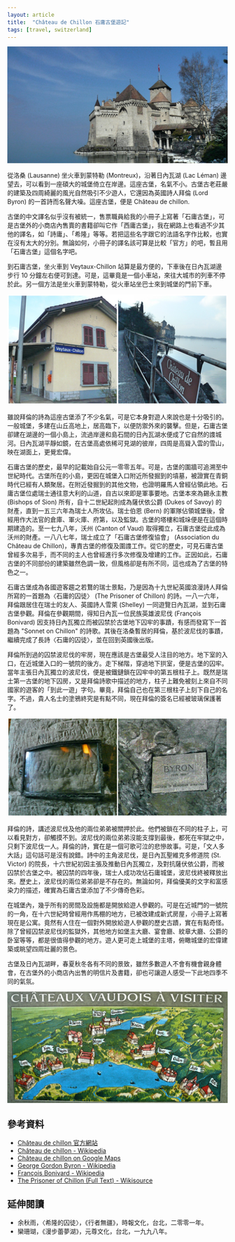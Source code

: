 ```yaml
---
layout: article
title:  "Château de Chillon 石庸古堡遊記"
tags: [travel, switzerland]
---
```


![Chateau de chillon](/assets/images/chillon00.jpg)

從洛桑 (Lausanne) 坐火車到蒙特勒 (Montreux)，沿著日內瓦湖 (Lac Léman) 邊望去，可以看到一座碩大的城堡倚立在岸邊。這座古堡，名氣不小。古堡古老莊嚴的建築及四周綺麗的風光自然吸引不少遊人，它還因為英國詩人拜倫 (Lord Byron) 的一首詩而名聲大噪。這座古堡，便是 Château de chillon.

古堡的中文譯名似乎沒有被統一，售票職員給我的小冊子上寫著「石庸古堡」，可是古堡外的小商店內售賣的書籍卻叫它作「西庸古堡」，我在網路上也看過不少其他的譯名，如「詩庸」、「希隆」等等。若把這些名字跟它的法語名字作比較，也實在沒有太大的分別。無論如何，小冊子的譯名該可算是比較「官方」的吧，暫且用「石庸古堡」這個名字吧。

到石庸古堡，坐火車到 Veytaux-Chillon 站算是最方便的，下車後在日內瓦湖邊步行 10 分鐘左右便可到達。可是，這畢竟是一個小車站，來往大城市的列車不停於此。另一個方法是坐火車到蒙特勒，從火車站坐巴士來到城堡的門前下車。

![Chateau de chillon](/assets/images/chillon01.jpg)

雖說拜倫的詩為這座古堡添了不少名氣，可是它本身對遊人來說也是十分吸引的。一般城堡，多建在山丘高地上，居高臨下，以便防禦外來的襲擊。但是，石庸古堡卻建在湖邊的一個小島上，流過岸邊和島石間的日內瓦湖水便成了它自然的謢城河。日內瓦湖平靜如鏡，在古堡高處依稀可見湖的彼岸，四周是高聳入雲的雪山，映在湖面上，更覺宏偉。

石庸古堡的歷史，最早的記載始自公元一零零五年。可是，古堡的圍牆可追溯至中世紀時代。古堡所在的小島，更因在城堡入口附近所發掘到的墳墓，被證實在青銅時代已經有人類聚居。在附近發掘到的其他文物，也證明羅馬人曾經佔領此地。石庸古堡位處瑞士通往意大利的山道，自古以來即是軍事要地。古堡本來為錫永主教(Bishops of Sion) 所有，自十二世紀起則成為薩伏依公爵 (Dukes of Savoy) 的財產，直到一五三六年為瑞士人所攻佔。瑞士伯恩 (Bern) 的軍隊佔領城堡後，曾經用作大法官的倉庫、軍火庫、府第，以及監獄。古堡的塔樓和城垛便是在這個時期建造的。至一七九八年，沃州 (Canton of Vaud) 取得獨立，石庸古堡從此成為沃州的財產。一八八七年，瑞士成立了「石庸古堡修復協會」 (Association du Château de Chillon)，專責古堡的修復及圍謢工作。從它的歷史，可見石庸古堡曾經多次易手，而不同的主人也曾經進行多次修復及增建的工作。正因如此，石庸古堡的不同部份的建築雖然色調一致，但風格卻是有所不同，這也成為了古堡的特色之一。

石庸古堡成為各國遊客趨之若鶩的瑞士景點，乃是因為十九世紀英國浪漫詩人拜倫所寫的一首題為〈石庸的囚徒〉 (The Prisoner of Chillon) 的詩。一八一六年，拜倫跟居住在瑞士的友人、英國詩人雪萊 (Shelley) 一同遊覽日內瓦湖，並到石庸古堡參觀。拜倫在參觀期間，得知日內瓦一位民族英雄波尼伐 (François Bonivard) 因支持日內瓦獨立而被囚禁於古堡地下囚牢的事蹟，有感而發寫下一首題為 "Sonnet on Chillon" 的詩歌。其後在洛桑暫居的拜倫，基於波尼伐的事蹟，繼續完成了長詩〈石庸的囚徒〉，並在回到英國後出版。

拜倫所到過的囚禁波尼伐的牢房，現在應該是古堡最受人注目的地方。地下室的入口，在近城堡入口的一號院的後方。走下梯階，穿過地下拱室，便是古堡的囚牢。當年主張日內瓦獨立的波尼伐，便是被鐵鏈鎖在囚牢中的第五根柱子上。既然是瑞士第一古堡的地下囚房，又是拜倫詩歌中描述的地方，柱子上難免被刻上來自不同國家的遊客的「到此一遊」字句。畢竟，拜倫自己也在第三根柱子上刻下自己的名字。不過，貴人名士的塗鴉終究是有點不同，現在拜倫的簽名已經被玻璃保護著了。

![Chateau de chillon](/assets/images/chillon02.jpg)

拜倫的詩，講述波尼伐及他的兩位弟弟被關押於此。他們被鎖在不同的柱子上，可以看見對方，卻觸摸不到。波尼伐的兩位弟弟沒能支撐到最後，都死在牢獄之中，只剩下波尼伐一人。拜倫的詩，實在是一個可歌可泣的悲慘故事。可是，「文人多大話」這句話可是沒有說錯。詩中的主角波尼伐，是日內瓦聖維克多修道院 (St. Victor) 的院長，十六世紀初因主張及推動日內瓦獨立，及對抗薩伏依公爵，而被囚禁於古堡之中。被囚禁的四年後，瑞士人成功攻佔石庸城堡，波尼伐終被釋放出來。歷史上，波尼伐的兩位弟弟卻是不存在的。無論如何，拜倫優美的文字和富感染力的描述，確實為石庸古堡添加了不少傳奇色彩。

在城堡內，幾乎所有的房間及設施都是開放給遊人參觀的。可是在近城門的一號院的一角，在十六世紀時曾經用作馬棚的地方，已被改建成新式房屋，小冊子上寫著現在是公寓。竟然有人住在一個對外開放給遊人參觀的歷史古蹟，實在有點奇怪。除了曾經囚禁波尼伐的監獄外，其他地方如堡主大廳、宴會廳、紋章大廳、公爵的卧室等等，都是很值得參觀的地方。遊人更可走上城堡的主塔，俯瞰城堡的宏偉建築或眺望四周壯麗的景色。

古堡及日內瓦湖畔，春夏秋冬各有不同的景致，雖然多數遊人不會有機會親身體會，在古堡外的小商店內出售的明信片及書籍，卻也可讓遊人感受一下此地四季不
同的氣氛。

![Chateau de chillon](/assets/images/chillon03.jpg)

## 參考資料

* [Château de chillon 官方網站](http://www.chillon.ch/)
* [Château de chillon - Wikipedia](http://en.wikipedia.org/wiki/Chateau_of_Chillon)
* [Château de chillon on Google Maps](http://maps.google.com/maps?f=q&hl=en&q=Ch%C3%A2teau+de+Chillon,+Veytaux,+Switzerland&layer=&sll=37.0625,-95.677068&sspn=60.811,114.433594&ie=UTF8&om=1&z=16&ll=46.415583,6.929069&spn=0.006568,0.013969&t=h&iwloc=addr)
* [George Gordon Byron - Wikipedia](http://en.wikipedia.org/wiki/George_Gordon_Byron%2C_6th_Baron_Byron)
* [François Bonivard - Wikipedia](http://en.wikipedia.org/wiki/Fran%C3%A7ois_Bonivard)
* [The Prisoner of Chillon (Full Text) - Wikisource](http://en.wikisource.org/wiki/The_Prisoner_of_Chillon)

## 延伸閱讀

* 余秋雨，〈希隆的囚徒〉，《行者無疆》，時報文化，台北，二零零一年。
* 欒珊瑚，《漫步蕾夢湖》，元尊文化，台北，一九九八年。
